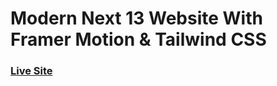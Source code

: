 # Modern Next 13 Website With Framer Motion & Tailwind CSS

### [Live Site](https://metaverse-sage-psi.vercel.app/)
